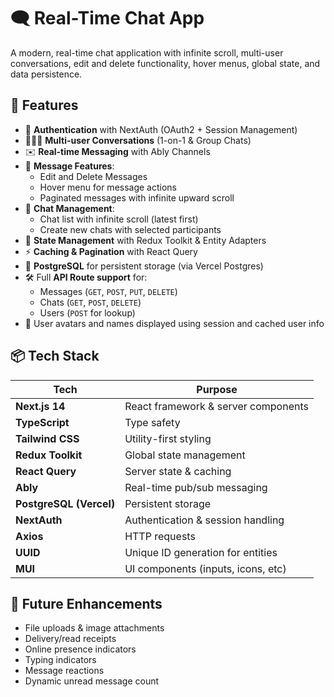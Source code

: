 # 🗨️ Real-Time Chat App

A modern, real-time chat application with infinite scroll, multi-user conversations, edit and delete functionality, hover menus, global state, and data persistence.

## 🚀 Features

- 🔐 **Authentication** with NextAuth (OAuth2 + Session Management)
- 🧑‍🤝‍🧑 **Multi-user Conversations** (1-on-1 & Group Chats)
- ✉️ **Real-time Messaging** with Ably Channels
- 💬 **Message Features**:
  - Edit and Delete Messages
  - Hover menu for message actions
  - Paginated messages with infinite upward scroll
- 🧵 **Chat Management**:
  - Chat list with infinite scroll (latest first)
  - Create new chats with selected participants
- 🔄 **State Management** with Redux Toolkit & Entity Adapters
- ⚡ **Caching & Pagination** with React Query
- 🧰 **PostgreSQL** for persistent storage (via Vercel Postgres)
- 🛠️ Full **API Route support** for:
  - Messages (`GET`, `POST`, `PUT`, `DELETE`)
  - Chats (`GET`, `POST`, `DELETE`)
  - Users (`POST` for lookup)
- 👤 User avatars and names displayed using session and cached user info

## 📦 Tech Stack

| Tech                  | Purpose                               |
|-----------------------|---------------------------------------|
| **Next.js 14**        | React framework & server components   |
| **TypeScript**        | Type safety                           |
| **Tailwind CSS**      | Utility-first styling                 |
| **Redux Toolkit**     | Global state management               |
| **React Query**       | Server state & caching                |
| **Ably**              | Real-time pub/sub messaging           |
| **PostgreSQL (Vercel)** | Persistent storage                 |
| **NextAuth**          | Authentication & session handling     |
| **Axios**             | HTTP requests                         |
| **UUID**              | Unique ID generation for entities     |
| **MUI**               | UI components (inputs, icons, etc)    |

## 📌 Future Enhancements

- File uploads & image attachments
- Delivery/read receipts
- Online presence indicators
- Typing indicators
- Message reactions
- Dynamic unread message count
